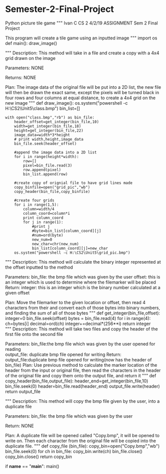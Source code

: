 # Semester-2-Final-Project
Python picture tile game
"""
Ivan C
CS 2
4/2/19
ASSIGNMENT Sem 2 Final Project

This program will create a tile game using an inputted image
"""
import os
def main():
    draw_image()

"""
Description: This method will take in a file and create a copy with a 4x4 grid
drawn on the image

Parameters:
    NONE

Returns:
    NONE

Plan:
    The image data of the original file will be put into a 2D list, the new file
    will then be drawn the exact same, except the pixels will be turned black in
    four rows and four columns at equal distance, to create a 4x4 grid on the new
    image
"""
def draw_image():
    os.system("powershell -c H:\CS2\Unit5\class.bmp")
    bin_list=[]
    
    with open("class.bmp","rb") as bin_file:
        header_offset=get_integer(bin_file,10)
        width=get_integer(bin_file,18)
        height=get_integer(bin_file,22)
        image_data=width*3*height
        # print width,height,image_data
        bin_file.seek(header_offset)
        
        #append the image data into a 2D list
        for i in range(height*width):
            row=[]
            pixel=bin_file.read(3)
            row.append(pixel)
            bin_list.append(row)
            
        #create copy of orignial file to have grid lines made
        copy_binfile=open("grid_pic","wb")
        copy_header(bin_file,copy_binfile)
        
        #create four grids 
        for i in range(1,5):
            column=width/4
            column_coord=column*i
            print column_coord
            for j in range(1):
                #print j
                #byte=bin_list[column_coord][j]
                #num=ord(byte)
                new_num=0
                new_char=chr(new_num)
                bin_list[column_coord][j]=new_char
        os.system("powershell -c H:\CS2\Unit5\grid_pic.bmp")
""" 
Description:
This method will calculate the binary integer represented at the offset inputted
to the method

Parameters:
    bin_file: the bmp file which was given by the user
    offset:  this is an integer which is used to determine where the filemarker
    will be placed
Return:
    integer: this is an integer which is the binary number calculated at a given
    offset

Plan:
Move the filemarker to the given location or offset, then read 4 characters from
their and convert each of those bytes into binary numbers, and finding the sum
of all of those bytes
"""
def get_integer(bin_file,offset):
    integer=0
    bin_file.seek(offset)
    bytes = bin_file.read(4)
    for i in range(4):
        ch=bytes[i]
        decimal=ord(ch)
        integer+=decimal*(256**i)
    return integer        
"""
Description:
This method will take two files and copy the header of the first file onto
the second file

Parameters:
    bin_file:the bmp file which was given by the user opened for reading   
    output_file: duplicate bmp file opened for writing
Return:
    output_file:duplicate bmp file opened for writing(now has the header of
    bin_file)
Plan:
Use previous method to calculate the marker location of the header from the
input or original file, then read the characters in the header of the original
file and copy them onto the output file, and return it
"""
def copy_header(bin_file,output_file):
    header_end=get_integer(bin_file,10)
    bin_file.seek(0)
    header=bin_file.read(header_end)
    output_file.write(header)
    return output_file

"""
Description:
This method will copy the bmp file given by the user, into a
duplicate file

Parameters:
    bin_file: the bmp file which was given by the user
    
Return: NONE

Plan:
A duplicate file will be opened called "Copy.bmp", it will be opened to
write on. Then each character from the original file will be copied into the
duplicate file.
"""
def copy_file (bin_file):
    copy_bin=open("Copy.bmp","wb")
    bin_file.seek(0)
    for ch in bin_file:
        copy_bin.write(ch)
    bin_file.close()
    copy_bin.close()
    return copy_bin

if __name__ == "__main__":
    main()

